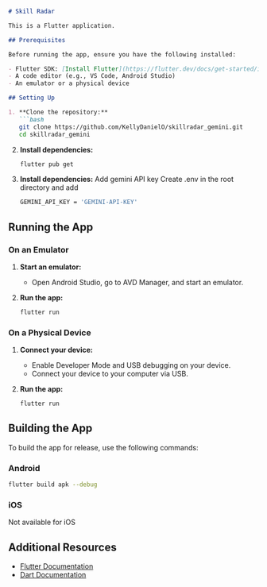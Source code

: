 ```markdown
# Skill Radar

This is a Flutter application.

## Prerequisites

Before running the app, ensure you have the following installed:

- Flutter SDK: [Install Flutter](https://flutter.dev/docs/get-started/install)
- A code editor (e.g., VS Code, Android Studio)
- An emulator or a physical device

## Setting Up

1. **Clone the repository:**
   ```bash
   git clone https://github.com/KellyDanielO/skillradar_gemini.git
   cd skillradar_gemini
   ```

2. **Install dependencies:**
   ```bash
   flutter pub get
   ```
   
3. **Install dependencies:**
   Add gemini API key
   Create .env in the root directory and add
   ```bash
   GEMINI_API_KEY = 'GEMINI-API-KEY'
   ```
## Running the App

### On an Emulator

1. **Start an emulator:**
   - Open Android Studio, go to AVD Manager, and start an emulator.

2. **Run the app:**
   ```bash
   flutter run
   ```

### On a Physical Device

1. **Connect your device:**
   - Enable Developer Mode and USB debugging on your device.
   - Connect your device to your computer via USB.

2. **Run the app:**
   ```bash
   flutter run
   ```

## Building the App

To build the app for release, use the following commands:

### Android
```bash
flutter build apk --debug
```

### iOS
Not available for iOS

## Additional Resources

- [Flutter Documentation](https://flutter.dev/docs)
- [Dart Documentation](https://dart.dev/guides)
```

